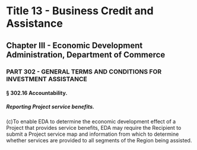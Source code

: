 
# Title 13 - Business Credit and Assistance
## Chapter III - Economic Development Administration, Department of Commerce
### PART 302 - GENERAL TERMS AND CONDITIONS FOR INVESTMENT ASSISTANCE
#### § 302.16 Accountability.
##### Reporting Project service benefits.

(c)To enable EDA to determine the economic development effect of a Project that provides service benefits, EDA may require the Recipient to submit a Project service map and information from which to determine whether services are provided to all segments of the Region being assisted.
